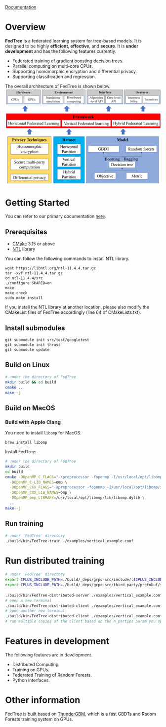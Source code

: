 [Documentation](https://fedtree.readthedocs.io/en/latest/index.html)

# Overview
**FedTree** is a federated learning system for tree-based models. It is designed to be highly **efficient**, **effective**,
and **secure**. It is **under development** and has the following features currently.

- Federated training of gradient boosting decision trees.
- Parallel computing on multi-core CPUs.
- Supporting homomorphic encryption and differential privacy.
- Supporting classification and regression.

The overall architecture of FedTree is shown below.
![FedTree_archi](./docs/source/images/fedtree_archi.png)

# Getting Started
You can refer to our primary documentation [here](https://fedtree.readthedocs.io/en/latest/index.html).
## Prerequisites
* [CMake](https://cmake.org/) 3.15 or above
* [NTL](https://libntl.org/) library

You can follow the following commands to install NTL library.

```
wget https://libntl.org/ntl-11.4.4.tar.gz
tar -xvf ntl-11.4.4.tar.gz
cd ntl-11.4.4/src
./configure SHARED=on
make
make check
sudo make install
```


If you install the NTL library at another location, please also modify the CMakeList files of FedTree accordingly (line 64 of CMakeLists.txt).
## Install submodules
```
git submodule init src/test/googletest
git submodule init thrust
git submodule update
```

## Build on Linux

```bash
# under the directory of FedTree
mkdir build && cd build 
cmake ..
make -j
```

## Build on MacOS

### Build with Apple Clang

You need to install ```libomp``` for MacOS.
```
brew install libomp
```

Install FedTree:
```bash
# under the directory of FedTree
mkdir build
cd build
cmake -DOpenMP_C_FLAGS="-Xpreprocessor -fopenmp -I/usr/local/opt/libomp/include" \
  -DOpenMP_C_LIB_NAMES=omp \
  -DOpenMP_CXX_FLAGS="-Xpreprocessor -fopenmp -I/usr/local/opt/libomp/include" \
  -DOpenMP_CXX_LIB_NAMES=omp \
  -DOpenMP_omp_LIBRARY=/usr/local/opt/libomp/lib/libomp.dylib \
  ..
make -j
```

## Run training
```bash
# under 'FedTree' directory
./build/bin/FedTree-train ./examples/vertical_example.conf
```


# Run distributed training
```bash
# under 'FedTree' directory
export CPLUS_INCLUDE_PATH=./build/_deps/grpc-src/include/:$CPLUS_INCLUDE_PATH
export CPLUS_INCLUDE_PATH=./build/_deps/grpc-src/third_party/protobuf/src/:$CPLUS_INCLUDE_PATH

./build/bin/FedTree-distributed-server ./examples/vertical_example.conf
# open a new terminal
./build/bin/FedTree-distributed-client ./examples/vertical_example.conf 0
# open another new terminal
./build/bin/FedTree-distributed-client ./examples/vertical_example.conf 1
# run multiple copies of the client based on the n_parties param you specified
```


# Features in development
The following features are in development.

- Distributed Computing.
- Training on GPUs.
- Federated Training of Random Forests.
- Python interfaces.

# Other information
FedTree is built based on [ThunderGBM](https://github.com/Xtra-Computing/thundergbm), which is a fast GBDTs and Radom Forests training system on GPUs.
